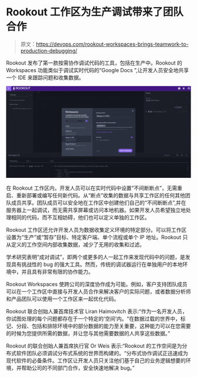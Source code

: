 # Rookout 工作区为生产调试带来了团队合作

> 原文：<https://devops.com/rookout-workspaces-brings-teamwork-to-production-debugging/>

Rookout 发布了第一款按需协作调试代码的工具，包括在生产中。Rookout 的 Workspaces 功能类似于调试实时代码的“Google Docs ”,让开发人员安全地共享一个 IDE 来跟踪问题和收集数据。

![](img/739a1231f55ff33b66f03fd433e87a82.png)

在 Rookout 工作区内，开发人员可以在实时代码中设置“不间断断点”，无需重启、重新部署或编写任何新代码。从“断点”收集的数据与共享工作区的任何其他团队成员共享。团队成员可以安全地在工作区中创建他们自己的“不间断断点”,并在服务器上一起调试，而无需共享屏幕或访问本地机器。如果开发人员希望独立地处理相同的代码，而不互相妨碍，他们也可以定义单独的工作区。

Rookout 工作区还允许开发人员为数据收集定义环境的特定部分。可以将工作区设置为“生产”或“暂存”目标、特定客户端、单个流程或单个 IP 地址。Rookout 只从定义的工作空间内部收集数据，减少了无用的收集和过滤。

学术研究表明“成对调试”，即两个或更多的人一起工作来发现代码中的问题，是发现具有挑战性的 bug 的强大工具。然而，传统的调试器运行在单独用户的本地环境中，并且具有非常有限的协作能力。

Rookout Workspaces 使跨公司的深度协作成为可能。例如，客户支持团队成员可以在一个工作区中直接与开发人员合作来解决客户的实际问题，或者数据分析师和产品团队可以使用一个工作区来一起优化代码。

Rookout 联合创始人兼首席技术官 Liran Haimovitch 表示:“作为一名开发人员，你试图处理的每个问题都存在于一个特定的‘空间’内。“在数据过载的世界中，标记、分段、包括和排除环境中的部分数据的能力至关重要，这种能力可以在您需要的时候为您提供所需的数据，并让您与其他需要数据的人共享这些数据。”

Rookout 的联合创始人兼首席执行官 Or Weis 表示:“Rookout 的工作空间是为分布式软件团队必须调试分布式系统的世界而构建的。“分布式协作调试正迅速成为现代软件的必备条件。工作区让开发人员只关注他们基于自己的业务逻辑想要的环境，并帮助公司的不同部门合作，安全快速地解决 bug。”